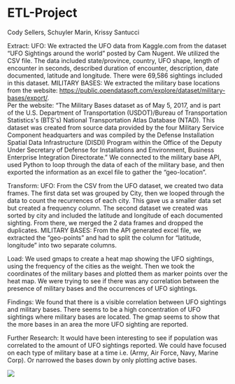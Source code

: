 # ETL-Project
Cody Sellers, Schuyler Marin, Krissy Santucci

Extract:
UFO: We extracted the UFO data from Kaggle.com from the dataset “UFO Sightings around the world” posted by Cam Nugent. We utilized the CSV file. The data included state/province, country, UFO shape, length of encounter in seconds, described duration of encounter, description, date documented, latitude and longitude. There were 69,586 sightings included in this dataset.
MILITARY BASES: We extracted the military base locations from the website: https://public.opendatasoft.com/explore/dataset/military-bases/export/.  
Per the website: “The Military Bases dataset as of May 5, 2017, and is part of the U.S. Department of Transportation (USDOT)/Bureau of Transportation Statistics's (BTS's) National Transportation Atlas Database (NTAD). This dataset was created from source data provided by the four Military Service Component headquarters and was compiled by the Defense Installation Spatial Data Infrastructure (DISDI) Program within the Office of the Deputy Under Secretary of Defense for Installations and Environment, Business Enterprise Integration Directorate.”
We connected to the military base API, used Python to loop through the data of each of the military base, and then exported the information as an excel file to gather the “geo-location”.

Transform:
UFO: From the CSV from the UFO dataset, we created two data frames. The first data set was grouped by City, then we looped through the data to count the recurrences of each city. This gave us a smaller data set but created a frequency column. The second dataset we created was sorted by city and included the latitude and longitude of each documented sighting. From there, we merged the 2 data frames and dropped the duplicates.
MILITARY BASES: From the API generated excel file, we extracted the “geo-points” and had to split the column for “latitude, longitude” into two separate columns. 

Load:
We used gmaps to create a heat map showing the UFO sightings, using the frequency of the cities as the weight. Then we took the coordinates of the military bases and plotted them as marker points over the heat map. We were trying to see if there was any correlation between the presence of military bases and the occurrences of UFO sightings.


Findings:
We found that there is a visible correlation between UFO sightings and military bases. There seems to be a high concentration of UFO sightings where military bases are located. The gmap seems to show that the more bases in an area the more UFO sighting are reported.

Further Research:
It would have been interesting to see if population was correlated to the amount of UFO sightings reported.
We could have focused on each type of military base at a time i.e. (Army, Air Force, Navy, Marine Corp). Or narrowed the bases down by only plotting active bases. 

<img src="./Screen shot1.png">

